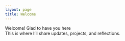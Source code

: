 ```yaml
---
layout: page
title: Welcome
---
```


Welcome! Glad to have you here   
This is where I’ll share updates, projects, and reflections.
